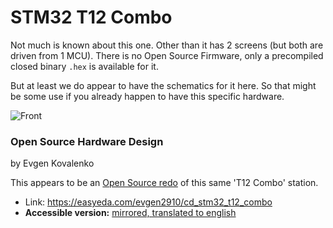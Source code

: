 # STM32 T12 Combo

Not much is known about this one. Other than it has 2 screens (but both are driven from 1 MCU). There is no Open Source Firmware, only a precompiled closed binary `.hex` is available for it.

But at least we do appear to have the schematics for it here. So that might be some use if you already happen to have this specific hardware.

![Front](Combo_HW101_ENC.hex.jpg)

### Open Source Hardware Design

by Evgen Kovalenko

This appears to be an [Open Source redo](/controllers/research/easyeda) of this same 'T12 Combo' station.

* Link: https://easyeda.com/evgen2910/cd_stm32_t12_combo
* **Accessible version:** [mirrored, translated to english](https://htmlpreview.github.io/?https://media.githubusercontent.com/media/dreamcat4/t12-t245-controllers-docs/master/research/easyeda/CD_STM32_T12_Combo%20-%20EasyEDA%20(2020-07-05%2023_06_41).html)



